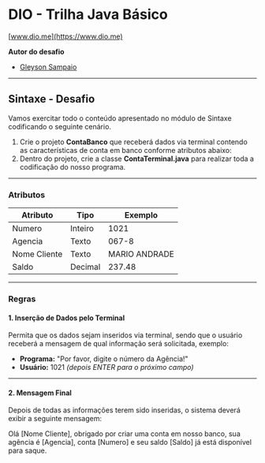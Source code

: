 # DIO - Trilha Java Básico

[www.dio.me](https://www.dio.me)

**Autor do desafio**
- [Gleyson Sampaio](https://github.com/glysns)

---

## Sintaxe - Desafio

Vamos exercitar todo o conteúdo apresentado no módulo de Sintaxe codificando o seguinte cenário.

1. Crie o projeto **ContaBanco** que receberá dados via terminal contendo as características de conta em banco conforme atributos abaixo:
2. Dentro do projeto, crie a classe **ContaTerminal.java** para realizar toda a codificação do nosso programa.

---

### Atributos

| Atributo     | Tipo    | Exemplo        |
|--------------|---------|----------------|
| Numero       | Inteiro | 1021           |
| Agencia      | Texto   | 067-8          |
| Nome Cliente | Texto   | MARIO ANDRADE  |
| Saldo        | Decimal | 237.48         |

---

### Regras

#### 1. Inserção de Dados pelo Terminal
Permita que os dados sejam inseridos via terminal, sendo que o usuário receberá a mensagem de qual informação será solicitada, exemplo:

- **Programa:** "Por favor, digite o número da Agência!"
- **Usuário:** 1021 *(depois ENTER para o próximo campo)*

---

#### 2. Mensagem Final
Depois de todas as informações terem sido inseridas, o sistema deverá exibir a seguinte mensagem:

Olá [Nome Cliente], obrigado por criar uma conta em nosso banco,
sua agência é [Agencia], conta [Numero] e seu saldo [Saldo] já está disponível para saque.
